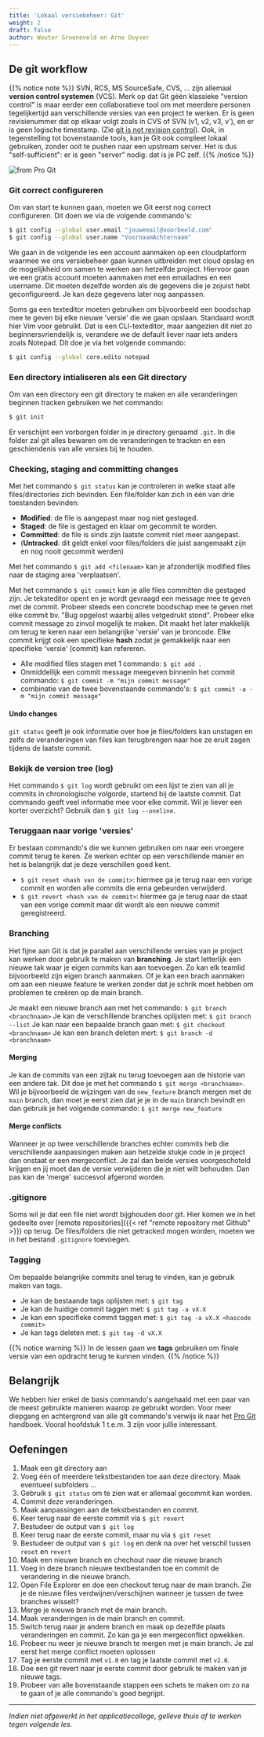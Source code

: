 ```yaml
---
title: 'Lokaal versiebeheer: Git'
weight: 2
draft: false
author: Wouter Groeneveld en Arne Duyver
---
```


## De git workflow

{{% notice note %}}
SVN, RCS, MS SourceSafe, CVS, ... zijn allemaal **version control systemen** (VCS). Merk op dat Git géén klassieke "version control" is maar eerder een collaboratieve tool om met meerdere personen tegelijkertijd aan verschillende versies van een project te werken. Er is geen revisienummer dat op elkaar volgt zoals in CVS of SVN (v1, v2, v3, v'), en er is geen logische timestamp. (Zie [git is not revision control](https://blog.feld.me/posts/2018/01/git-is-not-revision-control/)).
Ook, in tegenstelling tot bovenstaande tools, kan je Git ook compleet lokaal gebruiken, zonder ooit te pushen naar een upstream server. Het is dus "self-sufficient": er is geen "server" nodig: dat is je PC zelf. 
{{% /notice %}}

<img src="/img/versiebeheer/git_flowchart_staging.png" alt="from Pro Git" style="max-height: 23em;"/>

### Git correct configureren

Om van start te kunnen gaan, moeten we Git eerst nog correct configureren. Dit doen we via de volgende commando's:
```bash
$ git config --global user.email "jouwemail@voorbeeld.com"
$ git config --global user.name "VoornaamAchternaam"
```
We gaan in de volgende les een account aanmaken op een cloudplatform waarmee we ons versiebeheer gaan kunnen uitbreiden met cloud opslag en de mogelijkheid om samen te werken aan hetzelfde project. Hiervoor gaan we een gratis account moeten aanmaken met een emailadres en een username. Dit moeten dezelfde worden als de gegevens die je zojuist hebt geconfigureerd. Je kan deze gegevens later nog aanpassen.

Soms ga een texteditor moeten gebruiken om bijvoorbeeld een boodschap mee te geven bij elke nieuwe 'versie' die we gaan opslaan. Standaard wordt hier Vim voor gebruikt. Dat is een CLI-texteditor, maar aangezien dit niet zo beginnersvriendelijk is, verandere we de default liever naar iets anders zoals Notepad. Dit doe je via het volgende commando:
```bash
$ git config --global core.edito notepad
```

### Een directory intialiseren als een Git directory

Om van een directory een git directory te maken en alle veranderingen beginnen tracken gebruiken we het commando: 
```bash
$ git init
```
Er verschijnt een vorborgen folder in je directory genaamd `.git`. In die folder zal git alles bewaren om de veranderingen te tracken en een geschiendenis van alle versies bij te houden.

### Checking, staging and committing changes

Met het commando `$ git status` kan je controleren in welke staat alle files/directories zich bevinden. Een file/folder kan zich in één van drie toestanden bevinden:
- **Modified**: de file is aangepast maar nog niet gestaged.
- **Staged**: de file is gestaged en klaar om gecommit te worden.
- **Committed**: de file is sinds zijn laatste commit niet meer aangepast.
- (**Untracked**: dit geldt enkel voor files/folders die juist aangemaakt zijn en nog nooit gecommit werden)

Met het commando `$ git add <filenaam>` kan je afzonderlijk modified files naar de staging area 'verplaatsen'.

Met het commando `$ git commit` kan je alle files committen die gestaged zijn. Je teksteditor opent en je wordt gevraagd een message mee te geven met de commit. Probeer steeds een concrete boodschap mee te geven met elke commit bv. "Bug opgelost waarbij alles vetgedrukt stond". Probeer elke commit message zo zinvol mogelijk te maken. Dit maakt het later makkelijk om terug te keren naar een belangrijke 'versie' van je broncode. Elke commit krijgt ook een specifieke **hash** zodat je gemakkelijk naar een specifieke 'versie' (commit) kan refereren.

- Alle modified files stagen met 1 commando: `$ git add .`
- Onmiddellijk een commit message meegeven binnenin het commit commando: `$ git commit -m "mijn commit message"`
- combinatie van de twee bovenstaande commando's: `$ git commit -a -m "mijn commit message"`

#### Undo changes
`git status` geeft je ook informatie over hoe je files/folders kan unstagen en zelfs de veranderingen van files kan terugbrengen naar hoe ze eruit zagen tijdens de laatste commit.

### Bekijk de version tree (log)
Het commando `$ git log` wordt gebruikt om een lijst te zien van all je commits in chronologische volgorde, startend bij de laatste commit. Dat commando geeft veel informatie mee voor elke commit. Wil je liever een korter overzicht? Gebruik dan `$ git log --oneline`.

### Teruggaan naar vorige 'versies'

Er bestaan commando's die we kunnen gebruiken om naar een vroegere commit terug te keren. Ze werken echter op een verschillende manier en het is belangrijk dat je deze verschillen goed kent. 
- `$ git reset <hash van de commit>`: hiermee ga je terug naar een vorige commit en worden alle commits die erna gebeurden verwijderd.
- `$ git revert <hash van de commit>`: hiermee ga je terug naar de staat van een vorige commit maar dit wordt als een nieuwe commit geregistreerd.

### Branching

Het fijne aan Git is dat je parallel aan verschillende versies van je project kan werken door gebruik te maken van **branching**. Je start letterlijk een nieuwe tak waar je eigen commits kan aan toevoegen. Zo kan elk teamlid bijvoorbeeld zijn eigen branch aanmaken. Of je kan een brach aanmaken om aan een nieuwe feature te werken zonder dat je schrik moet hebben om problemen te creëren op de main branch.

Je maakt een nieuwe branch aan met het commando: `$ git branch <branchnaam>`
Je kan de verschillende branches oplijsten met: `$ git branch --list`
Je kan naar een bepaalde branch gaan met: `$ git checkout <branchnaam>`
Je kan een branch deleten mert: `$ git branch -d <branchnaam>`

#### Merging

Je kan de commits van een zijtak nu terug toevoegen aan de historie van een andere tak. Dit doe je met het commando `$ git merge <branchname>`. Wil je bijvoorbeeld de wijzingen van de `new_feature` branch mergen met de `main` branch, dan moet je eerst zien dat je je in de `main` branch bevindt en dan gebruik je het volgende commando: `$ git merge new_feature`

#### Merge conflicts

Wanneer je op twee verschillende branches echter commits heb die verschillende aanpassingen maken aan hetzelde stukje code in je project dan onstaat er een mergeconflict. Je zal dan beide versies voorgeschoteld krijgen en jij moet dan de versie verwijderen die je niet wilt behouden. Dan pas kan de 'merge' succesvol afgerond worden.

### .gitignore

Soms wil je dat een file niet wordt bijghouden door git. Hier komen we in het gedeelte over [remote repositories]({{< ref "remote repository met Github" >}}) op terug. De files/folders die niet getracked mogen worden, moeten we in het bestand `.gitignore` toevoegen.

### Tagging

Om bepaalde belangrijke commits snel terug te vinden, kan je gebruik maken van tags. 
- Je kan de bestaande tags oplijsten met: `$ git tag`
- Je kan de huidige commit taggen met: `$ git tag -a vX.X`
- Je kan een specifieke commit taggen met: `$ git tag -a vX.X <hascode commit>`
- Je kan tags deleten met: `$ git tag -d vX.X`

{{% notice warning %}}
In de lessen gaan we **tags** gebruiken om finale versie van een opdracht terug te kunnen vinden.
{{% /notice %}}

## Belangrijk
We hebben hier enkel de basis commando's aangehaald met een paar van de meest gebruikte manieren waarop ze gebruikt worden. Voor meer diepgang en achtergrond van alle git commando's verwijs ik naar het [Pro Git](https://git-scm.com/book/en/v2) handboek. Vooral hoofdstuk 1 t.e.m. 3 zijn voor jullie interessant.

## Oefeningen 
1. Maak een git directory aan
3. Voeg één of meerdere tekstbestanden toe aan deze directory. Maak eventueel subfolders ...
4. Gebruik `$ git status` om te zien wat er allemaal gecommit kan worden.
5. Commit deze veranderingen.
5. Maak aanpassingen aan de tekstbestanden en commit.
6. Keer terug naar de eerste commit via `$ git revert`
7. Bestudeer de output van `$ git log`
8. Keer terug naar de eerste commit, maar nu via `$ git reset`
9. Bestudeer de output van `$ git log` en denk na over het verschil tussen `reset` en `revert`
10. Maak een nieuwe branch en chechout naar die nieuwe branch
11. Voeg in deze branch nieuwe textbestanden toe en commit de verandering in die nieuwe branch.
12. Open File Explorer en doe een checkout terug naar de main branch. Zie je de nieuwe files verdwijnen/verschijnen wanneer je tussen de twee branches wisselt?
13. Merge je nieuwe branch met de main branch.
14. Maak veranderingen in de main branch en commit.
15. Switch terug naar je andere branch en maak op dezelfde plaats veranderingen en commit. Zo kan ga je een mergeconflict opwekken.
16. Probeer nu weer je nieuwe branch te mergen met je main branch. Je zal eerst het merge conflict moeten oplossen
17. Tag je eerste commit met `v1.0` en tag je laatste commit met `v2.0`.
18. Doe een git revert naar je eerste commit door gebruik te maken van je nieuwe tags.
19. Probeer van alle bovenstaande stappen een schets te maken om zo na te gaan of je alle commando's goed begrijpt.
---
*Indien niet afgewerkt in het applicatiecollege, gelieve thuis af te werken tegen volgende les.*
